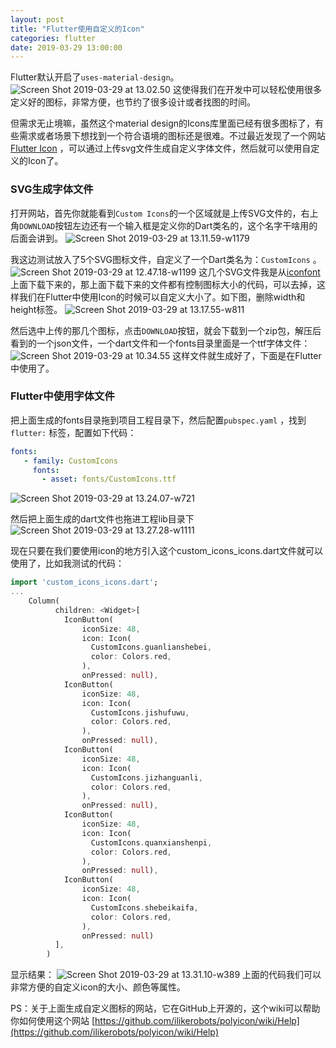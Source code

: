 ```yaml
---
layout: post
title: "Flutter使用自定义的Icon"
categories: flutter
date: 2019-03-29 13:00:00
---
```


Flutter默认开启了`uses-material-design`。
![Screen Shot 2019-03-29 at 13.02.50](http://img.muliba.net/Screen%20Shot%202019-03-29%20at%2013.02.50.png)
这使得我们在开发中可以轻松使用很多定义好的图标，非常方便，也节约了很多设计或者找图的时间。

但需求无止境嘛，虽然这个material design的Icons库里面已经有很多图标了，有些需求或者场景下想找到一个符合语境的图标还是很难。不过最近发现了一个网站 [Flutter Icon](http://fluttericon.com) ，可以通过上传svg文件生成自定义字体文件，然后就可以使用自定义的Icon了。


<!-- more -->


### SVG生成字体文件
打开网站，首先你就能看到`Custom Icons`的一个区域就是上传SVG文件的，右上角`DOWNLOAD`按钮左边还有一个输入框是定义你的Dart类名的，这个名字干啥用的后面会讲到。
![Screen Shot 2019-03-29 at 13.11.59-w1179](http://img.muliba.net/Screen%20Shot%202019-03-29%20at%2013.11.59.png)

我这边测试放入了5个SVG图标文件，自定义了一个Dart类名为：`CustomIcons` 。
![Screen Shot 2019-03-29 at 12.47.18-w1199](http://img.muliba.net/Screen%20Shot%202019-03-29%20at%2012.47.18.png)
这几个SVG文件我是从[iconfont](www.iconfont.cn)上面下载下来的，那上面下载下来的文件都有控制图标大小的代码，可以去掉，这样我们在Flutter中使用Icon的时候可以自定义大小了。如下图，删除width和height标签。
![Screen Shot 2019-03-29 at 13.17.55-w811](http://img.muliba.net/Screen%20Shot%202019-03-29%20at%2013.17.55.png)

然后选中上传的那几个图标，点击`DOWNLOAD`按钮，就会下载到一个zip包，解压后看到的一个json文件，一个dart文件和一个fonts目录里面是一个ttf字体文件：
![Screen Shot 2019-03-29 at 10.34.55](http://img.muliba.net/Screen%20Shot%202019-03-29%20at%2010.34.55.png)
这样文件就生成好了，下面是在Flutter中使用了。

### Flutter中使用字体文件
把上面生成的fonts目录拖到项目工程目录下，然后配置`pubspec.yaml` ，找到`flutter:` 标签，配置如下代码：

```yaml
fonts:
   - family: CustomIcons
     fonts:
       - asset: fonts/CustomIcons.ttf
```

![Screen Shot 2019-03-29 at 13.24.07-w721](http://img.muliba.net/Screen%20Shot%202019-03-29%20at%2013.24.07.png)

然后把上面生成的dart文件也拖进工程lib目录下
![Screen Shot 2019-03-29 at 13.27.28-w1111](http://img.muliba.net/Screen%20Shot%202019-03-29%20at%2013.27.28.png)

现在只要在我们要使用icon的地方引入这个custom_icons_icons.dart文件就可以使用了，比如我测试的代码：

```dart
import 'custom_icons_icons.dart';
...
    Column(
          children: <Widget>[
            IconButton(
                iconSize: 48,
                icon: Icon(
                  CustomIcons.guanlianshebei,
                  color: Colors.red,
                ),
                onPressed: null),
            IconButton(
                iconSize: 48,
                icon: Icon(
                  CustomIcons.jishufuwu,
                  color: Colors.red,
                ),
                onPressed: null),
            IconButton(
                iconSize: 48,
                icon: Icon(
                  CustomIcons.jizhanguanli,
                  color: Colors.red,
                ),
                onPressed: null),
            IconButton(
                iconSize: 48,
                icon: Icon(
                  CustomIcons.quanxianshenpi,
                  color: Colors.red,
                ),
                onPressed: null),
            IconButton(
                iconSize: 48,
                icon: Icon(
                  CustomIcons.shebeikaifa,
                  color: Colors.red,
                ),
                onPressed: null)
          ],
        )
```
显示结果：
![Screen Shot 2019-03-29 at 13.31.10-w389](http://img.muliba.net/Screen%20Shot%202019-03-29%20at%2013.31.10.png)
上面的代码我们可以非常方便的自定义icon的大小、颜色等属性。

PS：关于上面生成自定义图标的网站，它在GitHub上开源的，这个wiki可以帮助你如何使用这个网站 [https://github.com/ilikerobots/polyicon/wiki/Help](https://github.com/ilikerobots/polyicon/wiki/Help)

